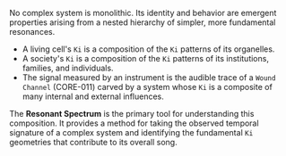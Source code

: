 No complex system is monolithic. Its identity and behavior are emergent properties arising from a nested hierarchy of simpler, more fundamental resonances.
*   A living cell's `Ki` is a composition of the `Ki` patterns of its organelles.
*   A society's `Ki` is a composition of the `Ki` patterns of its institutions, families, and individuals.
*   The signal measured by an instrument is the audible trace of a `Wound Channel` (CORE-011) carved by a system whose `Ki` is a composite of many internal and external influences.

The **Resonant Spectrum** is the primary tool for understanding this composition. It provides a method for taking the observed temporal signature of a complex system and identifying the fundamental `Ki` geometries that contribute to its overall song.